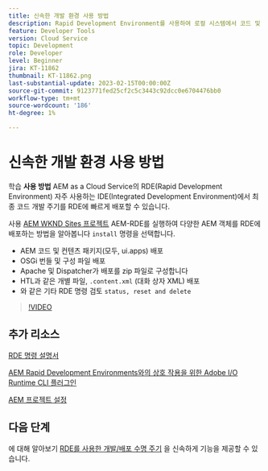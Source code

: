 ```yaml
---
title: 신속한 개발 환경 사용 방법
description: Rapid Development Environment를 사용하여 로컬 시스템에서 코드 및 컨텐츠를 배포하는 방법을 알아봅니다.
feature: Developer Tools
version: Cloud Service
topic: Development
role: Developer
level: Beginner
jira: KT-11862
thumbnail: KT-11862.png
last-substantial-update: 2023-02-15T00:00:00Z
source-git-commit: 9123771fed25cf2c5c3443c92dcc0e6704476bb0
workflow-type: tm+mt
source-wordcount: '186'
ht-degree: 1%

---
```



# 신속한 개발 환경 사용 방법

학습 **사용 방법** AEM as a Cloud Service의 RDE(Rapid Development Environment) 자주 사용하는 IDE(Integrated Development Environment)에서 최종 코드 개발 주기를 RDE에 빠르게 배포할 수 있습니다.

사용 [AEM WKND Sites 프로젝트](https://github.com/adobe/aem-guides-wknd#aem-wknd-sites-project) AEM-RDE를 실행하여 다양한 AEM 객체를 RDE에 배포하는 방법을 알아봅니다 `install` 명령을 선택합니다.

- AEM 코드 및 컨텐츠 패키지(모두, ui.apps) 배포
- OSGi 번들 및 구성 파일 배포
- Apache 및 Dispatcher가 배포를 zip 파일로 구성합니다
- HTL과 같은 개별 파일, `.content.xml` (대화 상자 XML) 배포
- 와 같은 기타 RDE 명령 검토 `status, reset and delete`

>[!VIDEO](https://video.tv.adobe.com/v/3415491/?quality=12&learn=on)

## 추가 리소스

[RDE 명령 설명서](https://experienceleague.adobe.com/docs/experience-manager-cloud-service/content/implementing/developing/rapid-development-environments.html#rde-cli-commands)

[AEM Rapid Development Environments와의 상호 작용을 위한 Adobe I/O Runtime CLI 플러그인](https://github.com/adobe/aio-cli-plugin-aem-rde#aio-cli-plugin-aem-rde)

[AEM 프로젝트 설정](https://experienceleague.adobe.com/docs/experience-manager-learn/getting-started-wknd-tutorial-develop/project-archetype/project-setup.html)

## 다음 단계

에 대해 알아보기 [RDE를 사용한 개발/배포 수명 주기](./development-life-cycle.md) 을 신속하게 기능을 제공할 수 있습니다.

